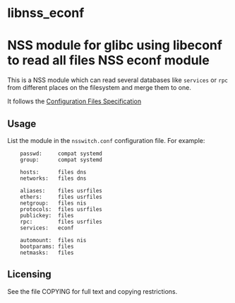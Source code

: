 # libnss_econf
NSS module for glibc using libeconf to read all files
NSS econf module
================

This is a NSS module which can read several databases like `services` or
`rpc` from different places on the filesystem and merge them to one.

It follows the [Configuration Files Specification](https://github.com/uapi-group/specifications/blob/main/specs/configuration_files_specification.md)

Usage
-----

List the module in the `nsswitch.conf` configuration file.
For example:

```
    passwd:     compat systemd
    group:      compat systemd

    hosts:      files dns
    networks:   files dns

    aliases:    files usrfiles
    ethers:     files usrfiles
    netgroup:   files nis
    protocols:  files usrfiles
    publickey:  files
    rpc:        files usrfiles
    services:   econf

    automount:  files nis
    bootparams: files
    netmasks:   files

```


Licensing
---------

See the file COPYING for full text and copying restrictions.
